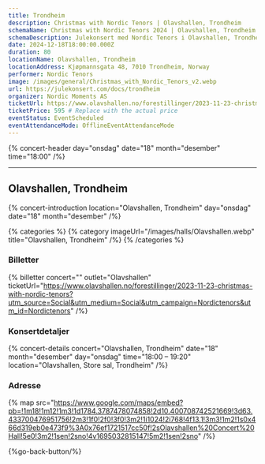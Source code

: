 ```yaml
---
title: Trondheim
description: Christmas with Nordic Tenors | Olavshallen, Trondheim
schemaName: Christmas with Nordic Tenors 2024 | Olavshallen, Trondheim
schemaDescription: Julekonsert med Nordic Tenors i Olavshallen, Trondheim
date: 2024-12-18T18:00:00.000Z
duration: 80
locationName: Olavshallen, Trondheim
locationAddress: Kjøpmannsgata 48, 7010 Trondheim, Norway
performer: Nordic Tenors
image: /images/general/Christmas_with_Nordic_Tenors_v2.webp
url: https://julekonsert.com/docs/trondheim
organizer: Nordic Moments AS
ticketUrl: https://www.olavshallen.no/forestillinger/2023-11-23-christmas-with-nordic-tenors?utm_source=Social&utm_medium=Social&utm_campaign=Nordictenors&utm_id=Nordictenors
ticketPrice: 595 # Replace with the actual price
eventStatus: EventScheduled
eventAttendanceMode: OfflineEventAttendanceMode
---
```


{% concert-header day="onsdag" date="18" month="desember" time="18:00" /%}

---

## Olavshallen, Trondheim

{% concert-introduction location="Olavshallen, Trondheim" day="onsdag" date="18" month="desember" /%}

{% categories %}
{% category imageUrl="/images/halls/Olavshallen.webp" title="Olavshallen, Trondheim" /%}
{% /categories %}

### Billetter

{% billetter concert="" outlet="Olavshallen" ticketUrl="https://www.olavshallen.no/forestillinger/2023-11-23-christmas-with-nordic-tenors?utm_source=Social&utm_medium=Social&utm_campaign=Nordictenors&utm_id=Nordictenors" /%}

### Konsertdetaljer

{% concert-details concert="Olavshallen, Trondheim" date="18" month="desember" day="onsdag" time="18:00 – 19:20" location="Olavshallen, Store sal, Trondheim" /%}

### Adresse

{% map src="https://www.google.com/maps/embed?pb=!1m18!1m12!1m3!1d1784.3787478074858!2d10.400708742521669!3d63.433700476951756!2m3!1f0!2f0!3f0!3m2!1i1024!2i768!4f13.1!3m3!1m2!1s0x466d319eb0e473f9%3A0x76ef1721517cc50f!2sOlavshallen%20Concert%20Hall!5e0!3m2!1sen!2sno!4v1695032815147!5m2!1sen!2sno" /%}

{%go-back-button/%}
